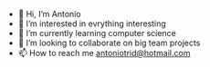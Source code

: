 - 👋 Hi, I’m Antonio
- 👀 I’m interested in evrything interesting
- 🌱 I’m currently learning computer science
- 💞️ I’m looking to collaborate on big team projects
- 📫 How to reach me antoniotrid@hotmail.com

<!---
AntonioTri/AntonioTri is a ✨ special ✨ repository because its `README.md` (this file) appears on your GitHub profile.
You can click the Preview link to take a look at your changes.
--->
